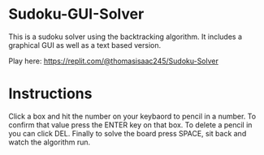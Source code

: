 # Sudoku-GUI-Solver
This is a sudoku solver using the backtracking algorithm. It includes a graphical GUI as well as a text based version.

Play here: https://replit.com/@thomasisaac245/Sudoku-Solver

# Instructions
Click a box and hit the number on your keybaord to pencil in a number. To confirm that value press the ENTER key on that box. To delete a pencil in you can click DEL. Finally to solve the board press SPACE, sit back and watch the algorithm run.


